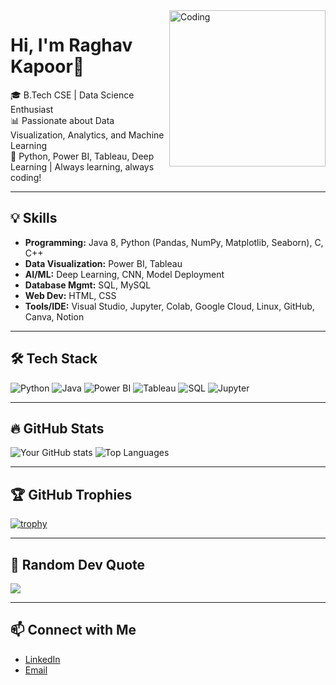 <img align="right" alt="Coding" width="250" src="https://github.com/itzdiv/yourusername/blob/main/your-profile-pic.png" />

# Hi, I'm Raghav Kapoor👋

🎓 B.Tech CSE | Data Science Enthusiast  
📊 Passionate about Data Visualization, Analytics, and Machine Learning  
🚀 Python, Power BI, Tableau, Deep Learning | Always learning, always coding!

---

## 💡 Skills

- **Programming:** Java 8, Python (Pandas, NumPy, Matplotlib, Seaborn), C, C++
- **Data Visualization:** Power BI, Tableau
- **AI/ML:** Deep Learning, CNN, Model Deployment
- **Database Mgmt:** SQL, MySQL
- **Web Dev:** HTML, CSS
- **Tools/IDE:** Visual Studio, Jupyter, Colab, Google Cloud, Linux, GitHub, Canva, Notion

---

## 🛠️ Tech Stack

![Python](https://img.shields.io/badge/Python-3776AB?logo=python&logoColor=white)
![Java](https://img.shields.io/badge/Java-ED8B00?logo=java&logoColor=white)
![Power BI](https://img.shields.io/badge/Power%20BI-F2C811?logo=powerbi&logoColor=black)
![Tableau](https://img.shields.io/badge/Tableau-E97627?logo=tableau&logoColor=white)
![SQL](https://img.shields.io/badge/SQL-4479A1?logo=postgresql&logoColor=white)
![Jupyter](https://img.shields.io/badge/Jupyter-F37626?logo=jupyter&logoColor=white)

---

## 🔥 GitHub Stats

![Your GitHub stats](https://github-readme-stats.vercel.app/api?username=yourusername&show_icons=true&theme=rose_pine)
![Top Languages](https://github-readme-stats.vercel.app/api/top-langs/?username=yourusername&theme=rose_pine)

---

## 🏆 GitHub Trophies

[![trophy](https://github-profile-trophy.vercel.app/?username=yourusername&theme=darkhub)](https://github.com/ryo-ma/github-profile-trophy)

---

## 💬 Random Dev Quote

![](https://quotes-github-readme.vercel.app/api?type=horizontal&theme=dark)

---

## 📫 Connect with Me

- [LinkedIn](your-linkedin-url)
- [Email](mailto:your-email)
